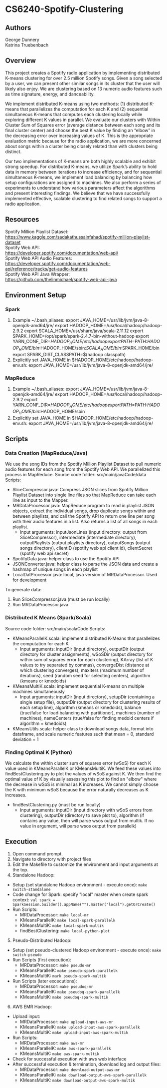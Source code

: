 # CS6240-Spotify-Clustering
## Authors
George Dunnery            
Katrina Truebenbach

## Overview
This project creates a Spotify radio application by implementing distributed K-means clustering for over 2.5 million Spotify songs. Given a song selected by a user, we can present other similar songs in its cluster that the user will likely also enjoy. We are clustering based on 13 numeric audio features such as time signature, energy, and danceability.      

We implement distributed K-means using two methods: (1) distributed K-means that parallelizes the computation for each K and (2) sequential simultaneous K-means that computes each clustering locally while exploring different K values in parallel. We evaluate our clusters with Within Cluster Sum of Squares error (average distance between each song and its final cluster center) and choose the best K value by finding an “elbow” in the decreasing error over increasing values of K. This is the appropriate evaluation metric because for the radio application, we are more concerned about songs within a cluster being closely related than with clusters being distinct.      

Our two implementations of K-means are both highly scalable and exhibit strong speedup. For distributed K-means, we utilize Spark’s ability to hold data in memory between iterations to increase efficiency, and for sequential simultaneous K-means, we implement load balancing by balancing how setup configurations are assigned to machines. We also perform a series of experiments to understand how various parameters affect the algorithms and present interesting findings. We believe that we have successfully implemented effective, scalable clustering to find related songs to support a radio application. 


## Resources
Spotify Million Playlist Dataset:                     
https://www.kaggle.com/sadakathussainfahad/spotify-million-playlist-dataset                            
Spotify Web API:           
https://developer.spotify.com/documentation/web-api/         
Spotify Web API Audio Features:            
https://developer.spotify.com/documentation/web-api/reference/tracks/get-audio-features        
Spotify Web API Java Wrapper:            
https://github.com/thelinmichael/spotify-web-api-java

## Environment Setup

### Spark
1. Example ~/.bash_aliases: export JAVA_HOME=/usr/lib/jvm/java-8-openjdk-amd64/jre/ export HADOOP_HOME=/usr/local/hadoop/hadoop-2.9.2 export SCALA_HOME=/usr/share/java/scala-2.11.12 export SPARK_HOME=/opt/spark/spark-2.4.7-bin-without-hadoop export YARN_CONF_DIR=$HADOOP_HOME/etc/hadoop export PATH=$PATH:$HADOOP_HOME/bin:$HADOOP_HOME/sbin:$SCALA_HOME/bin:$SPARK_HOME/bin export SPARK_DIST_CLASSPATH=$(hadoop classpath)
2. Explicitly set JAVA_HOME in $HADOOP_HOME/etc/hadoop/hadoop-env.sh: export JAVA_HOME=/usr/lib/jvm/java-8-openjdk-amd64/jre/

### MapReduce
1. Example ~/.bash_aliases: export JAVA_HOME=/usr/lib/jvm/java-8-openjdk-amd64/jre/ export HADOOP_HOME=/usr/local/hadoop/hadoop-2.9.2 export YARN_CONF_DIR=$HADOOP_HOME/etc/hadoop export PATH=$PATH:$HADOOP_HOME/bin:$HADOOP_HOME/sbin
2. Explicitly set JAVA_HOME in $HADOOP_HOME/etc/hadoop/hadoop-env.sh: export JAVA_HOME=/usr/lib/jvm/java-8-openjdk-amd64/jre/

## Scripts 

### Data Creation (MapReduce/Java)
We use the song IDs from the Spotify Million Playlist Dataset to pull numeric audio features for each song from the Spotify Web API. We parallelized this process in MapReduce.
Source code folder: src/main/javaCode/data     
Scripts:           
- SliceCompressor.java: Compress JSON slices from Spotify Million Playlist Dataset into single line files so that MapReduce can take each line as input to the Mapper.
- MRDataProcessor.java: MapReduce program to read in playlist JSON objects, extract the individual songs, drop duplicate songs within and between playlists, and call the Spotify API to return one line per song with their audio features in a list. Also returns a list of all songs in each playlist. 
  - Input arguments: inputJsonLines (input directory: output from SliceCompressor), intermediate (intermediate directory), outputPlaylists (output playlists directory), outputSongs (output songs directory), clientID (spotify web api client id), clientSecret (spotify web api secret) 
- SpotifyData.java: helper class to use the Spotify API
- JSONConverter.java: helper class to parse the JSON data and create a hashmap of unique songs in each playlist
- LocalDatProcessor.java: local, java version of MRDataProcessor. Used for development 

To generate data:         
1. Run SliceCompressor.java (must be run locally)              
2. Run MRDataProcessor.java              

### Distributed K Means (Spark/Scala)
Source code folder: src/main/scalaCode
Scripts:
- KMeansParallelK.scala: implement distributed K-Means that parallelizes the computation for each K
  - Input arguments: inputDir (input directory), outputDir (output directory for cluster assignments), wSoSDir (output directory for within sum of squares error for each clustering), KArray (list of K values to try separated by commas), convergeDist (distance at which clustering converges), maxIters (maximum number of iterations), seed (random seed for selecting centers), algorithm (kmeans or kmedoids) 
- KMeansMultiK.scala: implement sequential K-means on multiple machines simultaneously
  - Input arguments: inputDir (input directory), setupDir (containing a single setup file), outputDir (output directory for clustering results of each setup line), algorithm (kmeans or kmedoids), balance (true/false for load balancing with partitioner), machines (number of machines), nameCenters (true/false for finding medoid centers if algorithm = kmedoids)
- KMeansUtils.scala: helper class to download songs data, format into dataframe, and scale numeric features such that mean = 0, standard deviation = 1

### Finding Optimal K (Python) 
We calculate the within cluster sum of squares error (wSoS) for each K value used in KMeansParallelK or KMeansMultiK. We feed these values into findBestClustering.py to plot the values of wSoS against K. We then find the optimal value of K by visually assessing this plot to find an "elbow" where the decrease in wSoS is minimal as K increases. We cannot simply choose the K with minimum wSoS because the error naturally decreases as K increases. 
- findBestClustering.py (must be run locally)
	- Input arguments: inputDir (input directory with wSoS errors from clustering), outputDir (directory to save plot to), algorithm (if contains any value, then will parse wsos output from multik. If no value in argument, will parse wsos output from parallelk) 


## Execution 

1. Open command prompt.
2. Navigate to directory with project files
3. Edit the Makefile to customize the environment and input arguments at the top.
4. Standalone Hadoop:
- Setup (set standalone Hadoop environment - execute once): ```make switch-standalone```
- Code change for Spark: specify "local" master when create spark context: ```val spark = SparkSession.builder().appName("").master("local").getOrCreate()```
- Run Scripts:
  - MRDataProcessor: ```make local-mr```
  - KMeansParallelK: ```make local-spark-parallelk```
  - KMeansMultiK: ```make local-spark-multik```
  - findBestClustering: ```make local-python-plot```
5. Pseudo-Distributed Hadoop:
- Setup (set pseudo-clustered Hadoop environment - execute once): ```make switch-pseudo```
- Run Scripts (first execution): 
   - MRDataProcessor: ```make pseudo-mr```
   - KMeansParallelK: ```make pseudo-spark-parallelk```
   - KMeansMultiK: ```mark pseudo-spark-multik```
- Run Scripts (later excecutions): 
   - MRDataProcessor: ```make pseudoq-mr```
   - KMeansParallelK: ```make pseudoq-spark-parallelk```
   - KMeansMultiK: ```make pseudoq-spark-multik```
6. AWS EMR Hadoop:
- Upload input:
   - MRDataProcessor: ```make upload-input-aws-mr```
   - KMeansParallelK: ```make upload-input-aws-spark-parallelk```
   - KMeansMultiK: ```make upload-input-aws-spark-multik```
- Run Scripts:
   - MRDataProcessor: ```make aws-mr```
   - KMeansParallelK: ```make aws-spark-parallelk```
   - KMeansMultiK: ```make aws-spark-multik```
- Check for successful execution with aws web interface
- After successful execution & termination, download log and output files: 
  - MRDataProcessor: ```make download-output-aws-mr```
  - KMeansParallelK: ```make download-output-aws-spark-parallelk```
  - KMeansMultiK: ```make download-output-aws-spark-multik```
